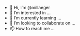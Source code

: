 - 👋 Hi, I’m @millaeger
- 👀 I’m interested in ...
- 🌱 I’m currently learning ...
- 💞️ I’m looking to collaborate on ...
- 📫 How to reach me ...

<!---
millaeger/millaeger is a ✨ special ✨ repository because its `README.md` (this file) appears on your GitHub profile.
You can click the Preview link to take a look at your changes.
--->
